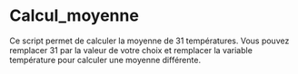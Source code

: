 # Calcul_moyenne

Ce script permet de calculer la moyenne de 31 températures.
Vous pouvez remplacer 31 par la valeur de votre choix et remplacer la variable température pour calculer une moyenne différente.
